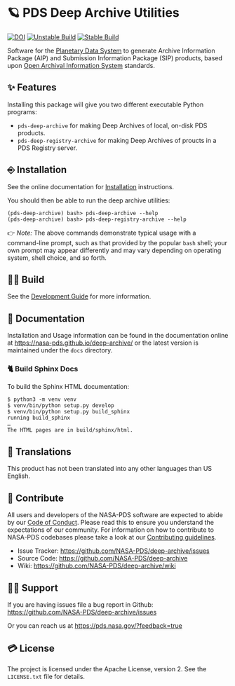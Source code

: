 # 🪐 PDS Deep Archive Utilities


[![DOI](https://zenodo.org/badge/DOI/10.5281/zenodo.5750540.svg)](https://doi.org/10.5281/zenodo.5750540) [![Unstable Build](https://github.com/NASA-PDS/deep-archive/workflows/%F0%9F%A4%AA%20Unstable%20integration%20&%20delivery/badge.svg "Latest unstable integration log")](https://github.com/NASA-PDS/deep-archive/actions?query=workflow%3A%22%F0%9F%A4%AA+Unstable+integration+%26+delivery%22) [![Stable Build](https://github.com/NASA-PDS/deep-archive/workflows/%F0%9F%98%8C%20Stable%20integration%20&%20delivery/badge.svg "Latest stable integration log")](https://github.com/NASA-PDS/deep-archive/actions?query=workflow%3A%22%F0%9F%98%8C+Stable+integration+%26+delivery%2)


Software for the [Planetary Data System](https://pds.nasa.gov/) to generate Archive Information Package (AIP) and Submission Information Package (SIP) products, based upon [Open Archival Information System](https://www2.archivists.org/groups/standards-committee/open-archival-information-system-oais) standards.


## ✨ Features

Installing this package will give you two different executable Python programs:

-   `pds-deep-archive` for making Deep Archives of local, on-disk PDS products.
-   `pds-deep-registry-archive` for making Deep Archives of proucts in a PDS Registry server.


## ⎆ Installation

See the online documentation for [Installation](https://nasa-pds.github.io/deep-archive/installation/) instructions.

You should then be able to run the deep archive utilities:

    (pds-deep-archive) bash> pds-deep-archive --help
    (pds-deep-archive) bash> pds-deep-registry-archive --help

👉 _Note:_ The above commands demonstrate typical usage with a command-line prompt, such as that provided by the popular `bash` shell; your own prompt may appear differently and may vary depending on operating system, shell choice, and so forth.


## 👷‍♂️ Build

See the [Development Guide](https://nasa-pds.github.io/deep-archive/development/index.html) for more information.


## 📄 Documentation

Installation and Usage information can be found in the documentation online at https://nasa-pds.github.io/deep-archive/ or the latest version is maintained under the `docs` directory.


### 🐈 Build Sphinx Docs

To build the Sphinx HTML documentation:

```console
$ python3 -m venv venv
$ venv/bin/python setup.py develop
$ venv/bin/python setup.py build_sphinx
running build_sphinx
…
The HTML pages are in build/sphinx/html.
```


## 🥖 Translations

This product has not been translated into any other languages than US English.


## 👏 Contribute

All users and developers of the NASA-PDS software are expected to abide by our [Code of Conduct](https://github.com/NASA-PDS/.github/blob/main/CODE_OF_CONDUCT.md). Please read this to ensure you understand the expectations of our community. For information on how to contribute to NASA-PDS codebases please take a look at our [Contributing guidelines](https://github.com/NASA-PDS/.github/blob/main/CONTRIBUTING.md).

- Issue Tracker: https://github.com/NASA-PDS/deep-archive/issues
- Source Code: https://github.com/NASA-PDS/deep-archive
- Wiki: https://github.com/NASA-PDS/deep-archive/wiki


## 💁‍♀️ Support

If you are having issues file a bug report in Github: https://github.com/NASA-PDS/deep-archive/issues

Or you can reach us at https://pds.nasa.gov/?feedback=true


## 💳 License

The project is licensed under the Apache License, version 2. See the `LICENSE.txt` file for details.
